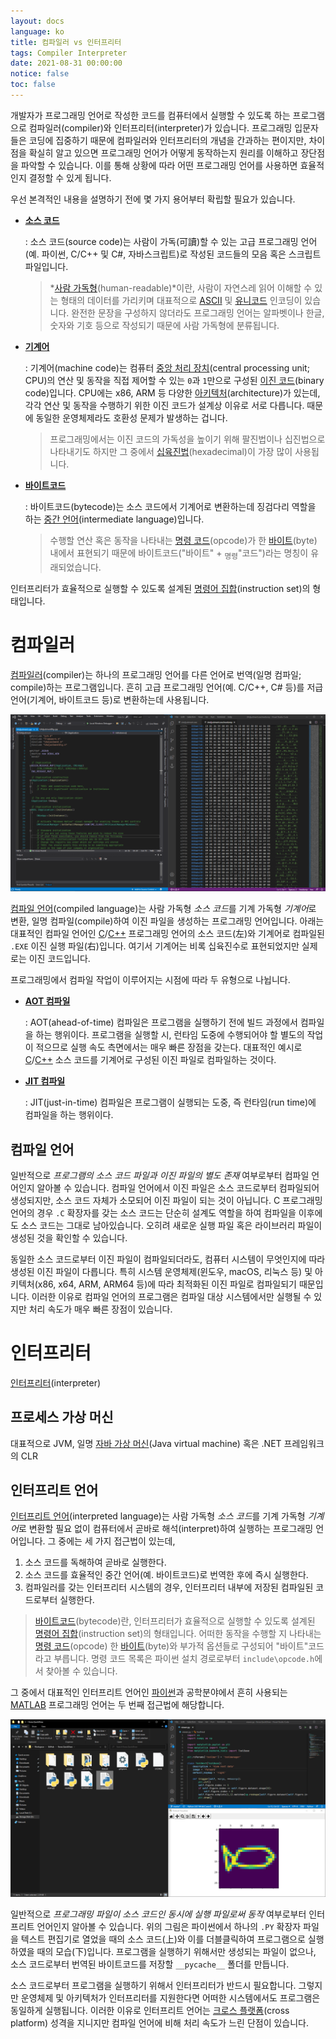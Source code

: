 ```yaml
---
layout: docs
language: ko
title: 컴파일러 vs 인터프리터
tags: Compiler Interpreter
date: 2021-08-31 00:00:00
notice: false
toc: false
---
```

개발자가 프로그래밍 언어로 작성한 코드를 컴퓨터에서 실행할 수 있도록 하는 프로그램으로 컴파일러(compiler)와 인터프리터(interpreter)가 있습니다. 프로그래밍 입문자들은 코딩에 집중하기 때문에 컴파일러와 인터프리터의 개념을 간과하는 편이지만, 차이점을 확실히 알고 있으면 프로그래밍 언어가 어떻게 동작하는지 원리를 이해하고 장단점을 파악할 수 있습니다. 이를 통해 상황에 따라 어떤 프로그래밍 언어를 사용하면 효율적인지 결정할 수 있게 됩니다.

우선 본격적인 내용을 설명하기 전에 몇 가지 용어부터 확립할 필요가 있습니다.

* **[소스 코드](https://ko.wikipedia.org/wiki/소스_코드)**

    : 소스 코드(source code)는 사람이 가독(可讀)할 수 있는 고급 프로그래밍 언어(예. 파이썬, C/C++ 및 C#, 자바스크립트)로 작성된 코드들의 모음 혹은 스크립트 파일입니다.

    > *[사람 가독형](https://ko.wikipedia.org/wiki/인간이_읽을_수_있는_매체)(human-readable)*이란, 사람이 자연스레 읽어 이해할 수 있는 형태의 데이터를 가리키며 대표적으로 [ASCII](https://ko.wikipedia.org/wiki/ASCII) 및 [유니코드](https://ko.wikipedia.org/wiki/유니코드) 인코딩이 있습니다. 완전한 문장을 구성하지 않더라도 프로그래밍 언어는 알파벳이나 한글, 숫자와 기호 등으로 작성되기 때문에 사람 가독형에 분류됩니다.

* **[기계어](https://ko.wikipedia.org/wiki/기계어)**

    : 기계어(machine code)는 컴퓨터 [중앙 처리 장치](https://ko.wikipedia.org/wiki/중앙_처리_장치)(central processing unit; CPU)의 연산 및 동작을 직접 제어할 수 있는 `0`과 `1`만으로 구성된 [이진 코드](https://ko.wikipedia.org/wiki/이진_코드)(binary code)입니다. CPU에는 x86, ARM 등 다양한 [아키텍처](https://ko.wikipedia.org/wiki/명령어_집합)(architecture)가 있는데, 각각 연산 및 동작을 수행하기 위한 이진 코드가 설계상 이유로 서로 다릅니다. 때문에 동일한 운영체제라도 호환성 문제가 발생하는 겁니다.

    > 프로그래밍에서는 이진 코드의 가독성을 높이기 위해 팔진법이나 십진법으로 나타내기도 하지만 그 중에서 [십육진법](https://ko.wikipedia.org/wiki/십육진법)(hexadecimal)이 가장 많이 사용됩니다.

* **[바이트코드](https://ko.wikipedia.org/wiki/바이트코드)**

    : 바이트코드(bytecode)는 소스 코드에서 기계어로 변환하는데 징검다리 역할을 하는 [중간 언어](https://ko.wikipedia.org/wiki/중간_표현)(intermediate language)입니다.

    > 수행할 연산 혹은 동작을 나타내는 [명령 코드](https://ko.wikipedia.org/wiki/명령_코드)(opcode)가 한 [바이트](https://ko.wikipedia.org/wiki/바이트)(byte) 내에서 표현되기 때문에 바이트코드("바이트" + <sub>명령</sub>"코드")라는 명칭이 유래되었습니다.


인터프리터가 효율적으로 실행할 수 있도록 설계된 [명령어 집합](https://ko.wikipedia.org/wiki/명령어_집합)(instruction set)의 형태입니다.

# 컴파일러
[컴파일러](https://ko.wikipedia.org/wiki/컴파일러)(compiler)는 하나의 프로그래밍 언어를 다른 언어로 번역(일명 컴파일; compile)하는 프로그램입니다. 흔히 고급 프로그래밍 언어(예. C/C++, C# 등)를 저급 언어(기계어, 바이트코드 등)로 변환하는데 사용됩니다. 

![컴파일 언어의 소스 코드와 실행 파일](/images/blog/compiler_vs_interpreter/programming_lang_compile.png)

[컴파일 언어](https://ko.wikipedia.org/wiki/컴파일_언어)(compiled language)는 사람 가독형 *소스 코드*를 기계 가독형 *기계어*로 변환, 일명 컴파일(compile)하여 이진 파일을 생성하는 프로그래밍 언어입니다. 아래는 대표적인 컴파일 언어인 [C](/docs/ko.C)/[C++](/docs/ko.Cpp) 프로그래밍 언어의 소스 코드(左)와 기계어로 컴파일된 `.EXE` 이진 실행 파일(右)입니다. 여기서 기계어는 비록 십육진수로 표현되었지만 실제로는 이진 코드입니다.

프로그래밍에서 컴파일 작업이 이루어지는 시점에 따라 두 유형으로 나뉩니다.

* **[AOT 컴파일](https://ko.wikipedia.org/wiki/AOT_컴파일)**

    : AOT(ahead-of-time) 컴파일은 프로그램을 실행하기 전에 빌드 과정에서 컴파일을 하는 행위이다. 프로그램을 실행할 시, 런타임 도중에 수행되어야 할 별도의 작업이 적으므로 실행 속도 측면에서는 매우 빠른 장점을 갖는다. 대표적인 예시로 [C](/docs/ko.C)/[C++](/docs/ko.Cpp) 소스 코드를 기계어로 구성된 이진 파일로 컴파일하는 것이다.

* **[JIT 컴파일](https://ko.wikipedia.org/wiki/JIT_컴파일)**

    : JIT(just-in-time) 컴파일은 프로그램이 실행되는 도중, 즉 런타임(run time)에 컴파일을 하는 행위이다.

## 컴파일 언어



일반적으로 *프로그램의 소스 코드 파일과 이진 파일의 별도 존재* 여부로부터 컴파일 언어인지 알아볼 수 있습니다. 컴파일 언어에서 이진 파일은 소스 코드로부터 컴파일되어 생성되지만, 소스 코드 자체가 소모되어 이진 파일이 되는 것이 아닙니다. C 프로그래밍 언어의 경우 `.C` 확장자를 갖는 소스 코드는 단순히 설계도 역할을 하여 컴파일을 이후에도 소스 코드는 그대로 남아있습니다. 오히려 새로운 실행 파일 혹은 라이브러리 파일이 생성된 것을 확인할 수 있습니다.

동일한 소스 코드로부터 이진 파일이 컴파일되더라도, 컴퓨터 시스템이 무엇인지에 따라 생성된 이진 파일이 다릅니다. 특히 시스템 운영체제(윈도우, macOS, 리눅스 등) 및 아키텍처(x86, x64, ARM, ARM64 등)에 따라 최적화된 이진 파일로 컴파일되기 때문입니다. 이러한 이유로 컴파일 언어의 프로그램은 컴파일 대상 시스템에서만 실행될 수 있지만 처리 속도가 매우 빠른 장점이 있습니다.

# 인터프리터
[인터프리터](https://ko.wikipedia.org/wiki/인터프리터)(interpreter)

## 프로세스 가상 머신
대표적으로 JVM, 일명 [자바 가상 머신](https://ko.wikipedia.org/wiki/자바_가상_머신)(Java virtual machine) 혹은 .NET 프레임워크의 CLR

## 인터프리트 언어
[인터프리트 언어](https://ko.wikipedia.org/wiki/인터프리트_언어)(interpreted language)는 사람 가독형 *소스 코드*를 기계 가독형 *기계어*로 변환할 필요 없이 컴퓨터에서 곧바로 해석(interpret)하여 실행하는 프로그래밍 언어입니다. 그 중에는 세 가지 접근법이 있는데,

1. 소스 코드를 독해하여 곧바로 실행한다.
2. 소스 코드를 효율적인 중간 언어(예. 바이트코드)로 번역한 후에 즉시 실행한다.
3. 컴파일러를 갖는 인터프리터 시스템의 경우, 인터프리터 내부에 저장된 컴파일된 코드로부터 실행한다.

> [바이트코드](https://ko.wikipedia.org/wiki/바이트코드)(bytecode)란, 인터프리터가 효율적으로 실행할 수 있도록 설계된 [명령어 집합](https://ko.wikipedia.org/wiki/명령어_집합)(instruction set)의 형태입니다. 어떠한 동작을 수행할 지 나타내는 [명령 코드](https://ko.wikipedia.org/wiki/명령_코드)(opcode) 한 [바이트](https://ko.wikipedia.org/wiki/바이트)(byte)와 부가적 옵션들로 구성되어 "바이트"코드라고 부릅니다. 명령 코드 목록은 파이썬 설치 경로로부터 `include\opcode.h`에서 찾아볼 수 있습니다.

그 중에서 대표적인 인터프리트 언어인 [파이썬](/docs/ko.Python)과 공학분야에서 흔히 사용되는 [MATLAB](/docs/ko.MATLAB) 프로그래밍 언어는 두 번째 접근법에 해당합니다.

![인터프리터 언어의 소스 코드와 실행 파일](/images/blog/compiler_vs_interpreter/programming_lang_interpret.png)

일반적으로 *프로그래밍 파일이 소스 코드인 동시에 실행 파일로써 동작* 여부로부터 인터프리트 언어인지 알아볼 수 있습니다. 위의 그림은 파이썬에서 하나의 `.PY` 확장자 파일을 텍스트 편집기로 열었을 때의 소스 코드(上)와 이를 더블클릭하여 프로그램으로 실행하였을 때의 모습(下)입니다. 프로그램을 실행하기 위해서만 생성되는 파일이 없으나, 소스 코드로부터 번역된 바이트코드를 저장할 `__pycache__` 폴더를 만듭니다.

소스 코드로부터 프로그램을 실행하기 위해서 인터프리터가 반드시 필요합니다. 그렇지만 운영체제 및 아키텍처가 인터프리터를 지원한다면 어떠한 시스템에서도 프로그램은 동일하게 실행됩니다. 이러한 이유로 인터프리트 언어는 [크로스 플랫폼](https://ko.wikipedia.org/wiki/크로스_플랫폼)(cross platform) 성격을 지니지만 컴파일 언어에 비해 처리 속도가 느린 단점이 있습니다.
